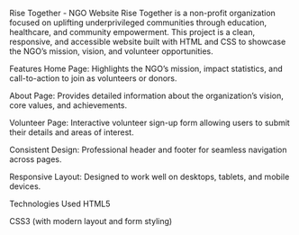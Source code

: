 Rise Together - NGO Website
Rise Together is a non-profit organization focused on uplifting underprivileged communities through education, healthcare, and community empowerment. This project is a clean, responsive, and accessible website built with HTML and CSS to showcase the NGO’s mission, vision, and volunteer opportunities.



Features
Home Page: Highlights the NGO’s mission, impact statistics, and call-to-action to join as volunteers or donors.

About Page: Provides detailed information about the organization’s vision, core values, and achievements.

Volunteer Page: Interactive volunteer sign-up form allowing users to submit their details and areas of interest.

Consistent Design: Professional header and footer for seamless navigation across pages.

Responsive Layout: Designed to work well on desktops, tablets, and mobile devices.




Technologies Used
HTML5

CSS3 (with modern layout and form styling)



